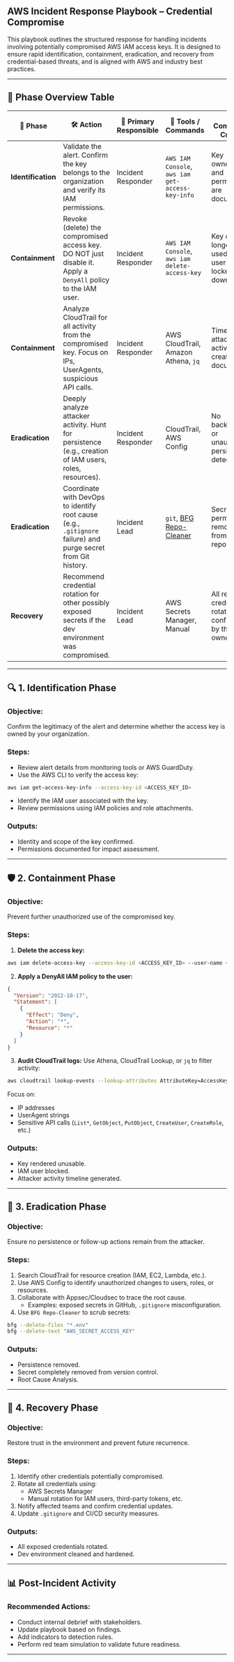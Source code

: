 ## AWS Incident Response Playbook – Credential Compromise

This playbook outlines the structured response for handling incidents involving potentially compromised AWS IAM access keys. It is designed to ensure rapid identification, containment, eradication, and recovery from credential-based threats, and is aligned with AWS and industry best practices.

---

## 📌 Phase Overview Table

| 🔄 Phase        | 🛠️ Action                                                                                             | 👤 Primary Responsible | 🧪 Tools / Commands                                             | ✅ Completion Criteria                                                        |
|----------------|--------------------------------------------------------------------------------------------------------|------------------------|----------------------------------------------------------------|--------------------------------------------------------------------------------|
| **Identification** | Validate the alert. Confirm the key belongs to the organization and verify its IAM permissions.         | Incident Responder     | `AWS IAM Console`, `aws iam get-access-key-info`               | Key ownership and permissions are documented.                                 |
| **Containment**    | Revoke (delete) the compromised access key. DO NOT just disable it. Apply a `DenyAll` policy to the IAM user. | Incident Responder     | `AWS IAM Console`, `aws iam delete-access-key`                 | Key can no longer be used. IAM user is locked down.                           |
| **Containment**    | Analyze CloudTrail for all activity from the compromised key. Focus on IPs, UserAgents, suspicious API calls. | Incident Responder     | AWS CloudTrail, Amazon Athena, `jq`                            | Timeline of attacker activities is created and documented.                    |
| **Eradication**    | Deeply analyze attacker activity. Hunt for persistence (e.g., creation of IAM users, roles, resources).     | Incident Responder     | CloudTrail, AWS Config                                         | No backdoors or unauthorized persistence detected.                            |
| **Eradication**    | Coordinate with DevOps to identify root cause (e.g., `.gitignore` failure) and purge secret from Git history. | Incident Lead          | `git`, [BFG Repo-Cleaner](https://rtyley.github.io/bfg-repo-cleaner/) | Secret is permanently removed from all repositories.                         |
| **Recovery**       | Recommend credential rotation for other possibly exposed secrets if the dev environment was compromised.    | Incident Lead          | AWS Secrets Manager, Manual                                    | All related credentials rotated and confirmed by their owners.                |

---

## 🔍 1. Identification Phase

### Objective:
Confirm the legitimacy of the alert and determine whether the access key is owned by your organization.

### Steps:
- Review alert details from monitoring tools or AWS GuardDuty.
- Use the AWS CLI to verify the access key:

```bash
aws iam get-access-key-info --access-key-id <ACCESS_KEY_ID>
```

- Identify the IAM user associated with the key.
- Review permissions using IAM policies and role attachments.

### Outputs:
- Identity and scope of the key confirmed.
- Permissions documented for impact assessment.

---

## 🛡️ 2. Containment Phase

### Objective:
Prevent further unauthorized use of the compromised key.

### Steps:
1. **Delete the access key:**

```bash
aws iam delete-access-key --access-key-id <ACCESS_KEY_ID> --user-name <IAM_USER>
```

2. **Apply a DenyAll IAM policy to the user:**

```json
{
  "Version": "2012-10-17",
  "Statement": [
    {
      "Effect": "Deny",
      "Action": "*",
      "Resource": "*"
    }
  ]
}
```

3. **Audit CloudTrail logs:**
Use Athena, CloudTrail Lookup, or `jq` to filter activity:

```bash
aws cloudtrail lookup-events --lookup-attributes AttributeKey=AccessKeyId,AttributeValue=<ACCESS_KEY_ID>
```

Focus on:
- IP addresses
- UserAgent strings
- Sensitive API calls (`List*`, `GetObject`, `PutObject`, `CreateUser`, `CreateRole`, etc.)

### Outputs:
- Key rendered unusable.
- IAM user blocked.
- Attacker activity timeline generated.

---

## 🧹 3. Eradication Phase

### Objective:
Ensure no persistence or follow-up actions remain from the attacker.

### Steps:
1. Search CloudTrail for resource creation (IAM, EC2, Lambda, etc.).
2. Use AWS Config to identify unauthorized changes to users, roles, or resources.
3. Collaborate with Appsec/Cloudsec to trace the root cause.
   - Examples: exposed secrets in GitHub, `.gitignore` misconfiguration.
4. Use `BFG Repo-Cleaner` to scrub secrets:

```bash
bfg --delete-files "*.env"
bfg --delete-text "AWS_SECRET_ACCESS_KEY"
```

### Outputs:
- Persistence removed.
- Secret completely removed from version control.
- Root Cause Analysis.

---

## 🔁 4. Recovery Phase

### Objective:
Restore trust in the environment and prevent future recurrence.

### Steps:
1. Identify other credentials potentially compromised.
2. Rotate all credentials using:
   - AWS Secrets Manager
   - Manual rotation for IAM users, third-party tokens, etc.
3. Notify affected teams and confirm credential updates.
4. Update `.gitignore` and CI/CD security measures.

### Outputs:
- All exposed credentials rotated.
- Dev environment cleaned and hardened.

---

## 📊 Post-Incident Activity

### Recommended Actions:
- Conduct internal debrief with stakeholders.
- Update playbook based on findings.
- Add indicators to detection rules.
- Perform red team simulation to validate future readiness.

---
